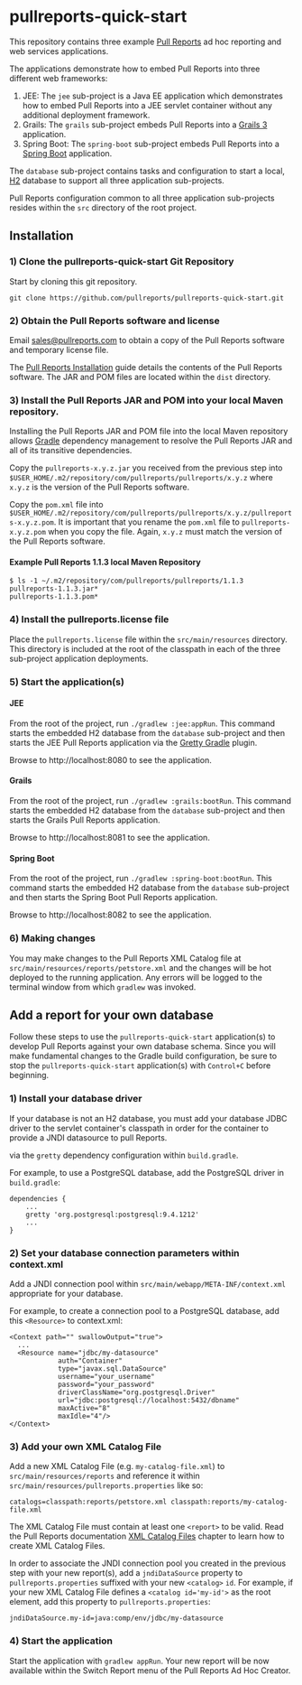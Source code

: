 # pullreports-quick-start

This repository contains three example [Pull Reports](https://www.pullreports.com) ad hoc reporting and web services applications.

The applications demonstrate how to embed Pull Reports into three different web frameworks:

1. JEE: The `jee` sub-project is a Java EE application which demonstrates how to embed Pull Reports into a JEE servlet container without any additional deployment framework.
1. Grails: The `grails` sub-project embeds Pull Reports into a [Grails 3](https://grails.org) application.
1. Spring Boot: The `spring-boot` sub-project embeds Pull Reports into a [Spring Boot](https://projects.spring.io/spring-boot/) application. 

The `database` sub-project contains tasks and configuration to start a local, [H2](http://www.h2database.com) database to support all three application sub-projects.

Pull Reports configuration common to all three application sub-projects resides within the `src` directory of the root project.

## Installation

### 1) Clone the pullreports-quick-start Git Repository

Start by cloning this git repository.

`git clone https://github.com/pullreports/pullreports-quick-start.git`

### 2) Obtain the Pull Reports software and license

Email sales@pullreports.com to obtain a copy of the Pull Reports software and temporary license file.

The [Pull Reports Installation](https://www.pullreports.com/docs/latest/installation.html) guide details the contents of the Pull Reports software. The JAR and POM files are located within the `dist` directory.

### 3) Install the Pull Reports JAR and POM into your local Maven repository.

Installing the Pull Reports JAR and POM file into the local Maven repository allows [Gradle](https://gradle.org) dependency management to resolve the Pull Reports JAR and all of its transitive dependencies.

Copy the `pullreports-x.y.z.jar` you received from the previous step into `$USER_HOME/.m2/repository/com/pullreports/pullreports/x.y.z` where `x.y.z` is the version of the Pull Reports software.

Copy the `pom.xml` file into `$USER_HOME/.m2/repository/com/pullreports/pullreports/x.y.z/pullreports-x.y.z.pom`. It is important that you rename the `pom.xml` file to `pullreports-x.y.z.pom` when you copy the file. Again, `x.y.z` must match the version of the Pull Reports software. 

#### Example Pull Reports 1.1.3 local Maven Repository

    $ ls -1 ~/.m2/repository/com/pullreports/pullreports/1.1.3
    pullreports-1.1.3.jar*
    pullreports-1.1.3.pom*


### 4) Install the pullreports.license file

Place the `pullreports.license` file within the `src/main/resources` directory. This directory is included at the root of the classpath in each of the three sub-project application deployments. 

### 5) Start the application(s)

#### JEE

From the root of the project, run `./gradlew :jee:appRun`. This command starts the embedded H2 database from the `database` sub-project and then starts the JEE Pull Reports application via the [Gretty Gradle](http://akhikhl.github.io/gretty-doc/index.html) plugin.

Browse to http://localhost:8080 to see the application.

#### Grails

From the root of the project, run `./gradlew :grails:bootRun`. This command starts the embedded H2 database from the `database` sub-project and then starts the Grails Pull Reports application.

Browse to http://localhost:8081 to see the application.

#### Spring Boot

From the root of the project, run `./gradlew :spring-boot:bootRun`. This command starts the embedded H2 database from the `database` sub-project and then starts the Spring Boot Pull Reports application.

Browse to http://localhost:8082 to see the application.

### 6) Making changes

You may make changes to the Pull Reports XML Catalog file at `src/main/resources/reports/petstore.xml` and the changes will be hot deployed to the running application. Any errors will be logged to the terminal window from which `gradlew` was invoked. 

## Add a report for your own database

Follow these steps to use the `pullreports-quick-start` application(s) to develop Pull Reports against your own database schema. Since you will make fundamental changes to the Gradle build configuration, be sure to stop the `pullreports-quick-start` application(s) with `Control+C` before beginning.

### 1) Install your database driver 

If your database is not an H2 database, you must add your database JDBC driver to the servlet container's classpath in order for the container to provide a JNDI datasource to pull Reports.

via the `gretty` dependency configuration within `build.gradle`. 

For example, to use a PostgreSQL database, add the PostgreSQL driver in `build.gradle`:

    dependencies {
        ... 
        gretty 'org.postgresql:postgresql:9.4.1212'
        ...
    }
    
### 2) Set your database connection parameters within context.xml

Add a JNDI connection pool within `src/main/webapp/META-INF/context.xml` appropriate for your database.

For example, to create a connection pool to a PostgreSQL database, add this `<Resource>` to context.xml:

    <Context path="" swallowOutput="true">
      ...
      <Resource name="jdbc/my-datasource"
                auth="Container"
                type="javax.sql.DataSource"
                username="your_username"
                password="your_password"
                driverClassName="org.postgresql.Driver"
                url="jdbc:postgresql://localhost:5432/dbname"
                maxActive="8"
                maxIdle="4"/>
    </Context>
    
### 3) Add your own XML Catalog File

Add a new XML Catalog File (e.g. `my-catalog-file.xml`) to `src/main/resources/reports` and reference it within `src/main/resources/pullreports.properties` like so:

    catalogs=classpath:reports/petstore.xml classpath:reports/my-catalog-file.xml

The XML Catalog File must contain at least one `<report>` to be valid. Read the Pull Reports documentation [XML Catalog Files](https://www.pullreports.com/docs/latest/catalog-files.html) chapter to learn how to create XML Catalog Files.

In order to associate the JNDI connection pool you created in the previous step with your new report(s), add a `jndiDataSource` property to `pullreports.properties` suffixed with your new `<catalog>` `id`. For example, if your new XML Catalog File defines a `<catalog id='my-id'>` as the root element, add this property to `pullreports.properties`:

    jndiDataSource.my-id=java:comp/env/jdbc/my-datasource
 
### 4) Start the application

Start the application with `gradlew appRun`. Your new report will be now available within the Switch Report menu of the Pull Reports Ad Hoc Creator.
